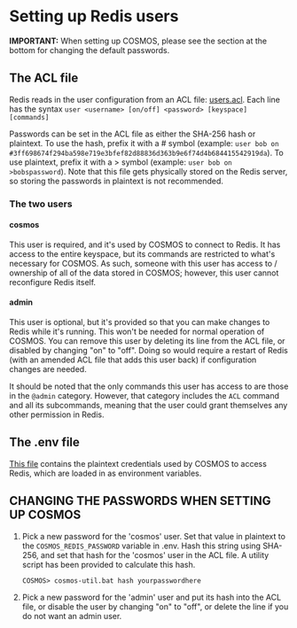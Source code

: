 # Setting up Redis users

**IMPORTANT:** When setting up COSMOS, please see the section at the bottom for changing the default passwords.

## The ACL file

Redis reads in the user configuration from an ACL file: [users.acl](./config/users.acl). Each line has the syntax `user <username> [on/off] <password> [keyspace] [commands]`

Passwords can be set in the ACL file as either the SHA-256 hash or plaintext. To use the hash, prefix it with a # symbol (example: `user bob on #3ff698674f294ba598e719e3bfef82d88836d363b9e6f74d4b684415542919da`). To use plaintext, prefix it with a > symbol (example: `user bob on >bobspassword`). Note that this file gets physically stored on the Redis server, so storing the passwords in plaintext is not recommended.

### The two users

#### cosmos

This user is required, and it's used by COSMOS to connect to Redis. It has access to the entire keyspace, but its commands are restricted to what's necessary for COSMOS. As such, someone with this user has access to / ownership of all of the data stored in COSMOS; however, this user cannot reconfigure Redis itself.

#### admin

This user is optional, but it's provided so that you can make changes to Redis while it's running. This won't be needed for normal operation of COSMOS. You can remove this user by deleting its line from the ACL file, or disabled by changing "on" to "off". Doing so would require a restart of Redis (with an amended ACL file that adds this user back) if configuration changes are needed.

It should be noted that the only commands this user has access to are those in the `@admin` category. However, that category includes the `ACL` command and all its subcommands, meaning that the user could grant themselves any other permission in Redis.

## The .env file

[This file](../.env) contains the plaintext credentials used by COSMOS to access Redis, which are loaded in as environment variables.

## CHANGING THE PASSWORDS WHEN SETTING UP COSMOS

1.  Pick a new password for the 'cosmos' user. Set that value in plaintext to the `COSMOS_REDIS_PASSWORD` variable in .env. Hash this string using SHA-256, and set that hash for the 'cosmos' user in the ACL file. A utility script has been provided to calculate this hash.

        COSMOS> cosmos-util.bat hash yourpasswordhere

1.  Pick a new password for the 'admin' user and put its hash into the ACL file, or disable the user by changing "on" to "off", or delete the line if you do not want an admin user.
